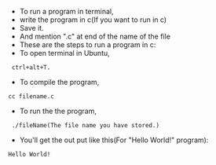 - To run a program in terminal,
- write the program in c(If you want to run in c)
- Save it.
- And mention ".c" at end of the name of the file
- These are the steps to run a program in c:
- To open terminal in Ubuntu,
`````````
 ctrl+alt+T.
`````````
- To compile the program,
``````````
cc filename.c
``````````
- To run the the program,
`````````````````````````
 ./fileName(The file name you have stored.)
````````````````````````````````````````
- You'll get the out put like this(For "Hello World!" program):
```````````````
Hello World!
```````````````
